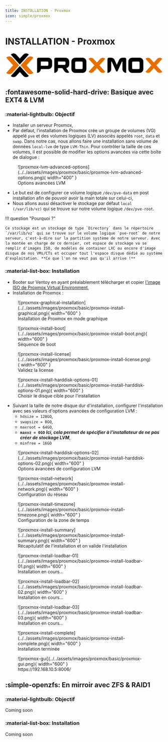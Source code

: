 ```yaml
---
title: INSTALLATION - Proxmox
icon: simple/proxmox
---
```


# **INSTALLATION - Proxmox**

![proxmox](../../assets/images/logo/proxmox.svg)

## **:fontawesome-solid-hard-drive: Basique avec EXT4 & LVM**

### **:material-lightbulb: Objectif**

- Installer un serveur Proxmox,
- Par défaut, l'installation de Proxmox crée un groupe de volumes (VG) appelé `pve` et des volumes logiques (LV) associés appelés `root`, `data` et `swap`. Dans notre cas, nous allons faire une installation sans volume de données `local-lvm` de type `LVM-Thin`. Pour contrôler la taille de ces volumes, il est possible de modifier les options avancées via cette boîte de dialogue : 
<figure markdown="span">
  ![proxmox-lvm-advanced-options](../../assets/images/proxmox/basic/proxmox-lvm-advanced-options.png){ width="400" }
  <figcaption>Options avancées LVM</figcaption>
</figure>

- Le but est de configurer ce volume logique `/dev/pve-data` en post installation afin de pouvoir avoir la main totale sur celui-ci,
- Nous allons aussi désactiver le stockage par défaut `local (/var/lib/vz)` qui se trouve sur notre volume logique `/dev/pve-root`.

!!! question "Pourquoi ?"

    Ce stockage est un stockage de type `Directory` dans le répertoire `/var/lib/vz` qui se trouve sur le volume logique `pve-root` de notre serveur, c'est-à-dire sur la partition système de notre serveur. Avec la montée en charge de ce dernier, cet espace de stockage va se remplir d'images ISO, de modèles de container LXC ou encore d'image disque de nos VMs/CTs et occuper tout l'espace disque dédié au système d'exploitation. **Ce que l'on ne veut pas qu'il arrive !**


### **:material-list-box: Installation**

- Booter sur Ventoy en ayant préalablement télécharger et copier [l'image ISO de Proxmox Virtual Environment](https://enterprise.proxmox.com/iso/proxmox-ve_8.1-2.iso),
- Installation de Proxmox :
<figure markdown="span">
  ![proxmox-graphical-installation](../../assets/images/proxmox/basic/proxmox-install-graphical.png){ width="600" }
  <figcaption>Installation de Proxmox en mode graphique</figcaption>
</figure>
<figure markdown="span">
  ![proxmox-install-boot](../../assets/images/proxmox/basic/proxmox-install-boot.png){ width="600" }
  <figcaption>Séquence de boot</figcaption>
</figure>
<figure markdown="span">
  ![proxmox-install-license](../../assets/images/proxmox/basic/proxmox-install-license.png){ width="600" }
  <figcaption>Validez la license</figcaption>
</figure>
<figure markdown="span">
  ![proxmox-install-harddisk-options-01](../../assets/images/proxmox/basic/proxmox-install-harddisk-options-01.png){ width="600" }
  <figcaption>Choisir le disque cible pour l'installation</figcaption>
</figure>

- Suivant la taille de notre disque dur d'installation, configurer l'installation avec ses valeurs d'options avancées de configuration LVM :
    - `hdsize = 128GO`,
    - `swapsize = 8GO`,
    - `maxroot = 64GO`,
    - **`maxvz = 0GO`** ***Ici, cela permet de spécifier à l'installateur de ne pas créer de stockage LVM***,
    - `minfree = 16GO`
<figure markdown="span">
  ![proxmox-install-harddisk-options-02](../../assets/images/proxmox/basic/proxmox-install-harddisk-options-02.png){ width="600" }
  <figcaption>Options avancées de configuration LVM</figcaption>
</figure>
<figure markdown="span">
  ![proxmox-install-network](../../assets/images/proxmox/basic/proxmox-install-network.png){ width="600" }
  <figcaption>Configuration du réseau</figcaption>
</figure>
<figure markdown="span">
  ![proxmox-install-timezone](../../assets/images/proxmox/basic/proxmox-install-timezone.png){ width="600" }
  <figcaption>Configuration de la zone de temps</figcaption>
</figure>
<figure markdown="span">
  ![proxmox-install-summary](../../assets/images/proxmox/basic/proxmox-install-summary.png){ width="600" }
  <figcaption>Récapitulatif de l'installation et on valide l'installation</figcaption>
</figure>

<figure markdown="span">
  ![proxmox-install-loadbar-01](../../assets/images/proxmox/basic/proxmox-install-loadbar-01.png){ width="600" }
  <figcaption>Installation en cours...<figcaption>
</figure>
<figure markdown="span">
  ![proxmox-install-loadbar-02](../../assets/images/proxmox/basic/proxmox-install-loadbar-02.png){ width="600" }
  <figcaption>Installation en cours...<figcaption>
</figure>
<figure markdown="span">
  ![proxmox-install-loadbar-03](../../assets/images/proxmox/basic/proxmox-install-loadbar-03.png){ width="600" }
  <figcaption>Installation en cours...<figcaption>
</figure>

<figure markdown="span">
  ![proxmox-install-complete](../../assets/images/proxmox/basic/proxmox-install-complete.png){ width="600" }
  <figcaption>Installation terminée<figcaption>
</figure>


<figure markdown="span">
  ![proxmox-gui](../../assets/images/proxmox/basic/proxmox-gui.png){ width="600" }
  <figcaption>https://192.168.10.5:8006/<figcaption>
</figure>


## **:simple-openzfs: En mirroir avec ZFS & RAID1**

### **:material-lightbulb: Objectif**

Coming soon

### **:material-list-box: Installation**

Coming soon
